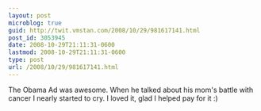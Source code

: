 ```yaml
---
layout: post
microblog: true
guid: http://twit.vmstan.com/2008/10/29/981617141.html
post_id: 3053945
date: 2008-10-29T21:11:31-0600
lastmod: 2008-10-29T21:11:31-0600
type: post
url: /2008/10/29/981617141.html
---
```

The Obama Ad was awesome. When he talked about his mom's battle with cancer I nearly started to cry. I loved it, glad I helped pay for it :)
